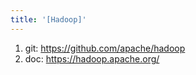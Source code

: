 ```yaml
---
title: '[Hadoop]'
---
```


1. git: <https://github.com/apache/hadoop>
2. doc: <https://hadoop.apache.org/>
